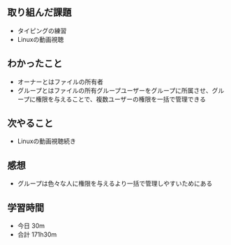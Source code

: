 ## 取り組んだ課題
- タイピングの練習
- Linuxの動画視聴
## わかったこと
- オーナーとはファイルの所有者
- グループとはファイルの所有グループユーザーをグループに所属させ、グループに権限を与えることで、複数ユーザーの権限を一括で管理できる
## 次やること
- Linuxの動画視聴続き
## 感想
- グループは色々な人に権限を与えるより一括で管理しやすいためにある
## 学習時間
- 今日 30m
- 合計 171h30m
